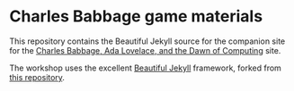 # Charles Babbage game materials

This repository contains the Beautiful Jekyll source for the companion site for the [Charles Babbage, Ada Lovelace, and the Dawn of Computing](https://reactingconsortium.org/games/babbage) site. 

The workshop uses the excellent [Beautiful Jekyll](https://beautifuljekyll.com/) framework, forked from [this repository](https://github.com/daattali/beautiful-jekyll). 

